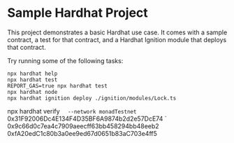 # Sample Hardhat Project

This project demonstrates a basic Hardhat use case. It comes with a sample contract, a test for that contract, and a Hardhat Ignition module that deploys that contract.

Try running some of the following tasks:

```shell
npx hardhat help
npx hardhat test
REPORT_GAS=true npx hardhat test
npx hardhat node
npx hardhat ignition deploy ./ignition/modules/Lock.ts
```

npx hardhat verify `  --network monadTestnet`
0x31F92006Dc4E134F4D35BF6A9874b2d2e57DcE74 `
0x9c66d0c7ea4c7909aeecff63bb458294bb48eeb2 0xfA20edC1c80b3a0ee9ed67d0651b83aC703e4ff5
